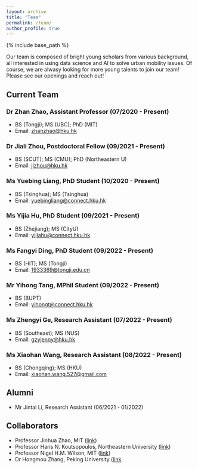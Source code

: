 ```yaml
---
layout: archive
title: "Team"
permalink: /team/
author_profile: true
---
```


{% include base_path %}

Our team is composed of bright young scholars from various background, all interested in using data science and AI to solve urban mobility issues. Of course, we are alwasy looking for more young talents to join our team! Please see our openings and reach out!

## Current Team

### Dr Zhan Zhao, Assistant Professor (07/2020 - Present)
* BS (Tongji); MS (UBC); PhD (MIT)
* Email: zhanzhao@hku.hk

### Dr Jiali Zhou, Postdoctoral Fellow (09/2021 - Present)
* BS (SCUT); MS (CMU); PhD (Northeastern U)
* Email: jlzhou@hku.hk

### Ms Yuebing Liang, PhD Student (10/2020 - Present)
* BS (Tsinghua); MS (Tsinghua)
* Email: yuebingliang@connect.hku.hk

### Ms Yijia Hu, PhD Student (09/2021 - Present)
* BS (Zhejiang); MS (CityU)
* Email: yijiahu@connect.hku.hk

### Ms Fangyi Ding, PhD Student (09/2022 - Present)
* BS (HIT); MS (Tongji)
* Email: 1933369@tongji.edu.cn

### Mr Yihong Tang, MPhil Student (09/2022 - Present)
* BS (BUPT)
* Email: yihongt@connect.hku.hk

### Ms Zhengyi Ge, Research Assistant (07/2022 - Present)
* BS (Southeast); MS (NUS)
* Email: gzyjenny@hku.hk

### Ms Xiaohan Wang, Research Assistant (08/2022 - Present)
* BS (Chongqing); MS (HKU)
* Email: xiaohan.wang.527@gmail.com


## Alumni
* Mr Jintai Li, Research Assistant (06/2021 - 01/2022)


## Collaborators
* Professor Jinhua Zhao, MIT ([link](https://dusp.mit.edu/faculty/jinhua-zhao))
* Professor Haris N. Koutsopoulos, Northeastern University ([link](https://coe.northeastern.edu/people/koutsopoulos-haris/))
* Professor Nigel H.M. Wilson, MIT ([link](https://cee.mit.edu/people_individual/nigel-wilson/))
* Dr Hongmou Zhang, Peking University ([link]((https://www.sg.pku.edu.cn/szdw/zzjs/csyqyglx1/1339592.htm))
